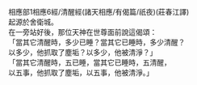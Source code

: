 相應部1相應6經/清醒經(諸天相應/有偈篇/祇夜)(莊春江譯)  
起源於舍衛城。  
在一旁站好後，那位天神在世尊面前說這偈頌：  
「當其它清醒時，多少已睡？當其它已睡時，多少清醒？  
以多少，他抓取了塵垢？以多少，他被清淨？」  
「當其它清醒時，五已睡，當其它已睡時，五清醒，  
以五事，他抓取了塵垢，以五事，他被清淨。」  
  
  
